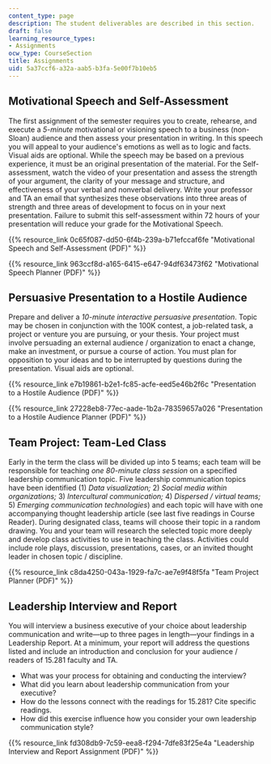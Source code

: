 ```yaml
---
content_type: page
description: The student deliverables are described in this section.
draft: false
learning_resource_types:
- Assignments
ocw_type: CourseSection
title: Assignments
uid: 5a37ccf6-a32a-aab5-b3fa-5e00f7b10eb5
---
```

## Motivational Speech and Self-Assessment

The first assignment of the semester requires you to create, rehearse, and execute a _5-minute_ motivational or visioning speech to a business (non-Sloan) audience and then assess your presentation in writing. In this speech you will appeal to your audience's emotions as well as to logic and facts. Visual aids are optional. While the speech may be based on a previous experience, it must be an original presentation of the material. For the Self-assessment, watch the video of your presentation and assess the strength of your argument, the clarity of your message and structure, and effectiveness of your verbal and nonverbal delivery. Write your professor and TA an email that synthesizes these observations into three areas of strength and three areas of development to focus on in your next presentation. Failure to submit this self-assessment within 72 hours of your presentation will reduce your grade for the Motivational Speech.

{{% resource_link 0c65f087-dd50-6f4b-239a-b71efccaf6fe "Motivational Speech and Self-Assessment (PDF)" %}}

{{% resource_link 963ccf8d-a165-6415-e647-94df63473f62 "Motivational Speech Planner (PDF)" %}}

## Persuasive Presentation to a Hostile Audience

Prepare and deliver a _10-minute interactive persuasive presentation_. Topic may be chosen in conjunction with the 100K contest, a job-related task, a project or venture you are pursuing, or your thesis. Your project must involve persuading an external audience / organization to enact a change, make an investment, or pursue a course of action. You must plan for opposition to your ideas and to be interrupted by questions during the presentation. Visual aids are optional.

{{% resource_link e7b19861-b2e1-fc85-acfe-eed5e46b2f6c "Presentation to a Hostile Audience (PDF)" %}}

{{% resource_link 27228eb8-77ec-aade-1b2a-78359657a026 "Presentation to a Hostile Audience Planner (PDF)" %}}

## Team Project: Team-Led Class

Early in the term the class will be divided up into 5 teams; each team will be responsible for teaching _one 80-minute class session_ on a specified leadership communication topic. Five leadership communication topics have been identified (1) _Data visualization;_ 2) _Social media within organizations;_ 3) _Intercultural communication;_ 4) _Dispersed / virtual teams;_ 5) _Emerging communication technologies_) and each topic will have with one accompanying thought leadership article (see last five readings in Course Reader). During designated class, teams will choose their topic in a random drawing. You and your team will research the selected topic more deeply and develop class activities to use in teaching the class. Activities could include role plays, discussion, presentations, cases, or an invited thought leader in chosen topic / discipline.

{{% resource_link c8da4250-043a-1929-fa7c-ae7e9f48f5fa "Team Project Planner (PDF)" %}}

## Leadership Interview and Report

You will interview a business executive of your choice about leadership communication and write—up to three pages in length—your findings in a Leadership Report. At a minimum, your report will address the questions listed and include an introduction and conclusion for your audience / readers of 15.281 faculty and TA.

- What was your process for obtaining and conducting the interview?
- What did you learn about leadership communication from your executive?
- How do the lessons connect with the readings for 15.281? Cite specific readings.
- How did this exercise influence how you consider your own leadership communication style?

{{% resource_link fd308db9-7c59-eea8-f294-7dfe83f25e4a "Leadership Interview and Report Assignment (PDF)" %}}